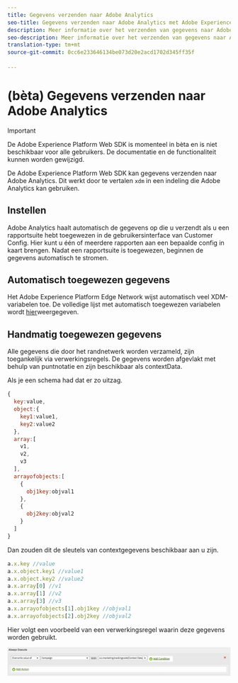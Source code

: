 ```yaml
---
title: Gegevens verzenden naar Adobe Analytics
seo-title: Gegevens verzenden naar Adobe Analytics met Adobe Experience Platform Web SDK
description: Meer informatie over het verzenden van gegevens naar Adobe Analytics met Experience Platform Web SDK
seo-description: Meer informatie over het verzenden van gegevens naar Adobe Analytics met Experience Platform Web SDK
translation-type: tm+mt
source-git-commit: 0cc6e233646134be073d20e2acd1702d345ff35f

---
```



# (bèta) Gegevens verzenden naar Adobe Analytics

>[!IMPORTANT]
>
>De Adobe Experience Platform Web SDK is momenteel in bèta en is niet beschikbaar voor alle gebruikers. De documentatie en de functionaliteit kunnen worden gewijzigd.

De Adobe Experience Platform Web SDK kan gegevens verzenden naar Adobe Analytics. Dit werkt door te vertalen `xdm` in een indeling die Adobe Analytics kan gebruiken.

## Instellen

Adobe Analytics haalt automatisch de gegevens op die u verzendt als u een rapportsuite hebt toegewezen in de gebruikersinterface van Customer Config. Hier kunt u één of meerdere rapporten aan een bepaalde config in kaart brengen. Nadat een rapportsuite is toegewezen, beginnen de gegevens automatisch te stromen.

## Automatisch toegewezen gegevens

Het Adobe Experience Platform Edge Network wijst automatisch veel XDM-variabelen toe. De volledige lijst met automatisch toegewezen variabelen wordt [hier](../analytics/automatically-mapped-vars.md)weergegeven.

## Handmatig toegewezen gegevens

Alle gegevens die door het randnetwerk worden verzameld, zijn toegankelijk via verwerkingsregels. De gegevens worden afgevlakt met behulp van puntnotatie en zijn beschikbaar als contextData.

Als je een schema had dat er zo uitzag.

```javascript
{
  key:value,
  object:{
    key1:value1,
    key2:value2
  },
  array:[
    v1,
    v2,
    v3
  ],
  arrayofobjects:[
    {
      obj1key:objval1
    },
    {
      obj2key:objval2
    }
  ]
}
```

Dan zouden dit de sleutels van contextgegevens beschikbaar aan u zijn.

```javascript
a.x.key //value
a.x.object.key1 //value1
a.x.object.key2 //value2
a.x.array[0] //v1
a.x.array[1] //v2
a.x.array[3] //v3
a.x.arrayofobjects[1].obj1key //objval1
a.x.arrayofobjects[2].obj2key //objval2
```

Hier volgt een voorbeeld van een verwerkingsregel waarin deze gegevens worden gebruikt.

![Interface voor verwerkingsregels](../../../assets/edge_analytics_processing_rules.png)
